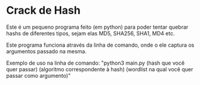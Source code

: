 
# Crack de Hash

Este é um pequeno programa feito (em python) para poder tentar quebrar hashs de diferentes tipos, sejam elas MD5, SHA256, SHA1, MD4 etc. 

Este programa funciona através da linha de comando, onde o ele captura os argumentos passado na mesma. 

Exemplo de uso na linha de comando: "python3 main.py (hash que você quer passar) (algoritmo correspondente à hash) (wordlist na qual você quer passar como argumento)"
